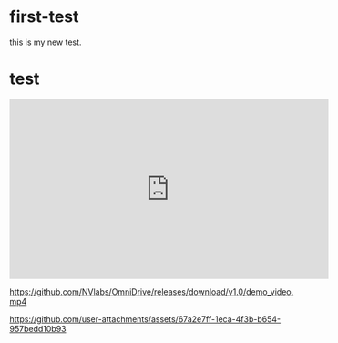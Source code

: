 # first-test
this is my new test.

# test


<iframe width="560" height="315" src="https://www.youtube.com/embed/aLv31z8OrAs?si=ZBzOK_v7ygApxjOl" 
frameborder="0" allow="accelerometer; autoplay; clipboard-write; encrypted-media; gyroscope; picture-in-picture" 
allowfullscreen></iframe>


https://github.com/NVlabs/OmniDrive/releases/download/v1.0/demo_video.mp4


https://github.com/user-attachments/assets/67a2e7ff-1eca-4f3b-b654-957bedd10b93
